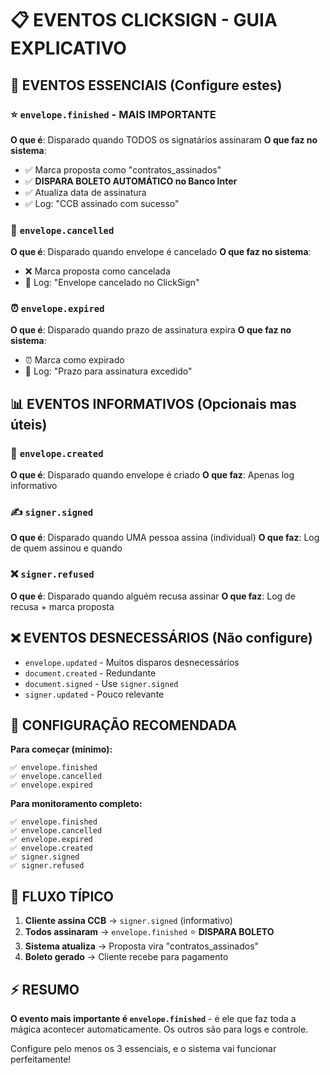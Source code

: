 # 📋 EVENTOS CLICKSIGN - GUIA EXPLICATIVO

## 🎯 EVENTOS ESSENCIAIS (Configure estes)

### ⭐ `envelope.finished` - MAIS IMPORTANTE
**O que é**: Disparado quando TODOS os signatários assinaram
**O que faz no sistema**:
- ✅ Marca proposta como "contratos_assinados"
- ✅ **DISPARA BOLETO AUTOMÁTICO no Banco Inter**
- ✅ Atualiza data de assinatura
- ✅ Log: "CCB assinado com sucesso"

### 🚫 `envelope.cancelled`
**O que é**: Disparado quando envelope é cancelado
**O que faz no sistema**:
- ❌ Marca proposta como cancelada
- 📝 Log: "Envelope cancelado no ClickSign"

### ⏰ `envelope.expired` 
**O que é**: Disparado quando prazo de assinatura expira
**O que faz no sistema**:
- ⏰ Marca como expirado
- 📝 Log: "Prazo para assinatura excedido"

## 📊 EVENTOS INFORMATIVOS (Opcionais mas úteis)

### 📄 `envelope.created`
**O que é**: Disparado quando envelope é criado
**O que faz**: Apenas log informativo

### ✍️ `signer.signed`
**O que é**: Disparado quando UMA pessoa assina (individual)
**O que faz**: Log de quem assinou e quando

### ❌ `signer.refused`
**O que é**: Disparado quando alguém recusa assinar
**O que faz**: Log de recusa + marca proposta

## ❌ EVENTOS DESNECESSÁRIOS (Não configure)

- `envelope.updated` - Muitos disparos desnecessários
- `document.created` - Redundante
- `document.signed` - Use `signer.signed` 
- `signer.updated` - Pouco relevante

## 🎯 CONFIGURAÇÃO RECOMENDADA

**Para começar (mínimo):**
```
✅ envelope.finished
✅ envelope.cancelled  
✅ envelope.expired
```

**Para monitoramento completo:**
```
✅ envelope.finished
✅ envelope.cancelled
✅ envelope.expired
✅ envelope.created
✅ signer.signed
✅ signer.refused
```

## 🔄 FLUXO TÍPICO

1. **Cliente assina CCB** → `signer.signed` (informativo)
2. **Todos assinaram** → `envelope.finished` ⭐ **DISPARA BOLETO**
3. **Sistema atualiza** → Proposta vira "contratos_assinados"
4. **Boleto gerado** → Cliente recebe para pagamento

## ⚡ RESUMO

**O evento mais importante é `envelope.finished`** - é ele que faz toda a mágica acontecer automaticamente. Os outros são para logs e controle.

Configure pelo menos os 3 essenciais, e o sistema vai funcionar perfeitamente!